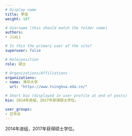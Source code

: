 ```yaml
---
# Display name
title: 李佳
weight: 107

# Username (this should match the folder name)
authors:
- JiaLi

# Is this the primary user of the site?
superuser: false

# Role/position
role: 硕士

# Organizations/Affiliations
organizations:
- name: 清华大学
  url: "https://www.tsinghua.edu.cn/"

# Short bio (displayed in user profile at end of posts)
bio: 2014年进组，2017年获得硕士学位。

user_groups:
- 已毕业
---
```


2014年进组，2017年获得硕士学位。